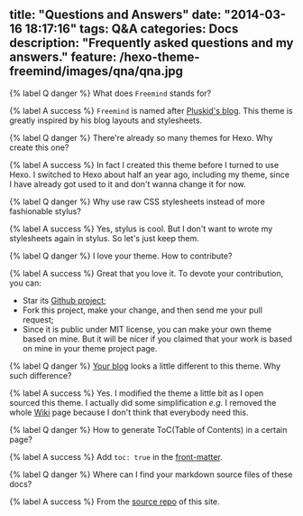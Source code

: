 title: "Questions and Answers"
date: "2014-03-16 18:17:16"
tags: Q&A
categories: Docs
description: "Frequently asked questions and my answers."
feature: /hexo-theme-freemind/images/qna/qna.jpg
---

{% label Q danger %} What does `Freemind` stands for?

{% label A success %} `Freemind` is named after [Pluskid's blog](http://freemind.pluskid.org/). This theme is greatly inspired by his blog layouts and stylesheets.

{% label Q danger %} There're already so many themes for Hexo. Why create this one?

{% label A success %} In fact I created this theme before I turned to use Hexo. I switched to Hexo about half an year ago, including my theme, since I have already got used to it and don't wanna change it for now.

<!-- more -->

{% label Q danger %} Why use raw CSS stylesheets instead of more fashionable stylus?

{% label A success %} Yes, stylus is cool. But I don't want to wrote my stylesheets again in stylus. So let's just keep them.

{% label Q danger %} I love your theme. How to contribute?

{% label A success %} Great that you love it. To devote your contribution, you can:

* Star its [Github project](https://github.com/wzpan/hexo-theme-freemind);
* Fork this project, make your change, and then send me your pull request;
* Since it is public under MIT license, you can make your own theme based on mine. But it will be nicer if you claimed that your work is based on mine in your theme project page.

{% label Q danger %} [Your blog](http://hahack.com) looks a little different to this theme. Why such difference?

{% label A success %} Yes. I modified the theme a little bit as I open sourced this theme. I actually did some simplification *e.g.* I removed the whole [Wiki](http://hahack.com/wiki) page because I don't think that everybody need this.

{% label Q danger %} How to generate ToC(Table of Contents) in a certain page?

{% label A success %} Add `toc: true` in the [front-matter](https://github.com/wzpan/hexo-theme-freemind#front-matter).

{% label Q danger %} Where can I find your markdown source files of these docs?

{% label A success %} From the [source repo](https://github.com/wzpan/hexo-theme-freemind-blog) of this site.
